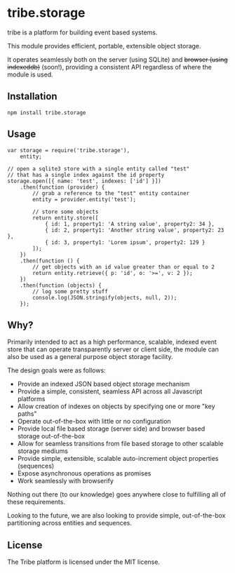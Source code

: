 ﻿tribe.storage
=============

tribe is a platform for building event based systems.

This module provides efficient, portable, extensible object storage. 

It operates seamlessly both on the server (using SQLite) and ~~browser (using indexeddb)~~ (soon!), providing a consistent API regardless of where the module is used.

Installation
------------

    npm install tribe.storage

Usage
-----

	var storage = require('tribe.storage'),
		entity;

	// open a sqlite3 store with a single entity called "test"
	// that has a single index against the id property
	storage.open([{ name: 'test', indexes: ['id'] }])
		.then(function (provider) {
			// grab a reference to the "test" entity container
			entity = provider.entity('test');

			// store some objects
			return entity.store([
				{ id: 1, property1: 'A string value', property2: 34 },
				{ id: 2, property1: 'Another string value', property2: 23 },
				{ id: 3, property1: 'Lorem ipsum', property2: 129 }
			]);
		})
		.then(function () {
			// get objects with an id value greater than or equal to 2
			return entity.retrieve({ p: 'id', o: '>=', v: 2 });
		})
		.then(function (objects) {
			// log some pretty stuff
			console.log(JSON.stringify(objects, null, 2));
		});

Why?
----

Primarily intended to act as a high performance, scalable, indexed event store that can operate transparently server or client side, the module can also be used as a general purpose object storage facility.

The design goals were as follows:

- Provide an indexed JSON based object storage mechanism
- Provide a simple, consistent, seamless API across all Javascript platforms
- Allow creation of indexes on objects by specifying one or more "key paths"
- Operate out-of-the-box with little or no configuration
- Provide local file based storage (server side) and browser based storage out-of-the-box
- Allow for seamless transitions from file based storage to other scalable storage mediums
- Provide simple, extensible, scalable auto-increment object properties (sequences)
- Expose asynchronous operations as promises
- Work seamlessly with browserify

Nothing out there (to our knowledge) goes anywhere close to fulfilling all of these requirements.

Looking to the future, we are also looking to provide simple, out-of-the-box partitioning across entities and sequences.

License
-------

The Tribe platform is licensed under the MIT license.